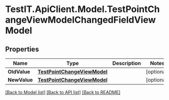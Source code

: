 # TestIT.ApiClient.Model.TestPointChangeViewModelChangedFieldViewModel

## Properties

Name | Type | Description | Notes
------------ | ------------- | ------------- | -------------
**OldValue** | [**TestPointChangeViewModel**](TestPointChangeViewModel.md) |  | [optional] 
**NewValue** | [**TestPointChangeViewModel**](TestPointChangeViewModel.md) |  | [optional] 

[[Back to Model list]](../README.md#documentation-for-models) [[Back to API list]](../README.md#documentation-for-api-endpoints) [[Back to README]](../README.md)

